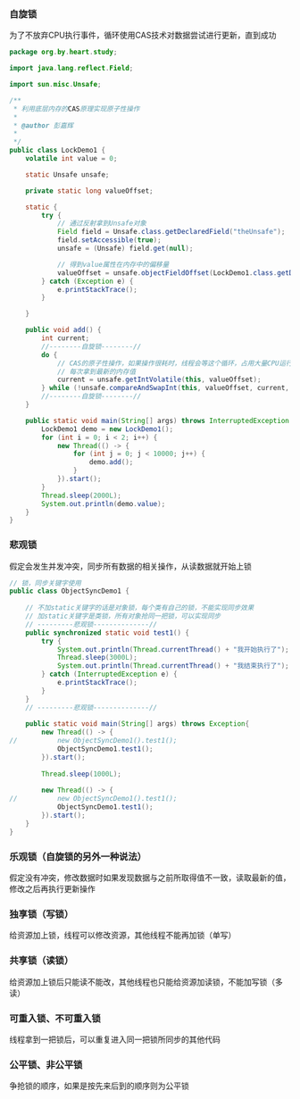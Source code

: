### 自旋锁
为了不放弃CPU执行事件，循环使用CAS技术对数据尝试进行更新，直到成功
```java
package org.by.heart.study;

import java.lang.reflect.Field;

import sun.misc.Unsafe;

/**
 * 利用底层内存的CAS原理实现原子性操作
 * 
 * @author 彭嘉辉
 *
 */
public class LockDemo1 {
	volatile int value = 0;

	static Unsafe unsafe;

	private static long valueOffset;

	static {
		try {
			// 通过反射拿到Unsafe对象
			Field field = Unsafe.class.getDeclaredField("theUnsafe");
			field.setAccessible(true);
			unsafe = (Unsafe) field.get(null);

			// 得到value属性在内存中的偏移量
			valueOffset = unsafe.objectFieldOffset(LockDemo1.class.getDeclaredField("value"));
		} catch (Exception e) {
			e.printStackTrace();
		}

	}

	public void add() {
		int current;
		//--------自旋锁--------//
		do {
			// CAS的原子性操作，如果操作很耗时，线程会等这个循环，占用大量CPU运行时间
			// 每次拿到最新的内存值
			current = unsafe.getIntVolatile(this, valueOffset);
		} while (!unsafe.compareAndSwapInt(this, valueOffset, current, current + 1));// 加1失败了就重试
		//--------自旋锁--------//
	}

	public static void main(String[] args) throws InterruptedException {
		LockDemo1 demo = new LockDemo1();
		for (int i = 0; i < 2; i++) {
			new Thread(() -> {
				for (int j = 0; j < 10000; j++) {
					demo.add();
				}
			}).start();
		}
		Thread.sleep(2000L);
		System.out.println(demo.value);
	}
}

```

### 悲观锁
假定会发生并发冲突，同步所有数据的相关操作，从读数据就开始上锁
```java
// 锁，同步关键字使用
public class ObjectSyncDemo1 {
	
	// 不加static关键字的话是对象锁，每个类有自己的锁，不能实现同步效果
	// 加static关键字是类锁，所有对象抢同一把锁，可以实现同步
	// ---------悲观锁--------------//
	public synchronized static void test1() {
		try {
			System.out.println(Thread.currentThread() + "我开始执行了");
			Thread.sleep(3000L);
			System.out.println(Thread.currentThread() + "我结束执行了");
		} catch (InterruptedException e) {
			e.printStackTrace();
		}
	}
	// ---------悲观锁--------------//
	
	public static void main(String[] args) throws Exception{
		new Thread(() -> {
//			new ObjectSyncDemo1().test1();
			ObjectSyncDemo1.test1();
		}).start();
		
		Thread.sleep(1000L);
		
		new Thread(() -> {
//			new ObjectSyncDemo1().test1();
			ObjectSyncDemo1.test1();
		}).start();
	}
}
```


### 乐观锁（自旋锁的另外一种说法）
假定没有冲突，修改数据时如果发现数据与之前所取得值不一致，读取最新的值，修改之后再执行更新操作

### 独享锁（写锁）
给资源加上锁，线程可以修改资源，其他线程不能再加锁（单写）

### 共享锁（读锁）
给资源加上锁后只能读不能改，其他线程也只能给资源加读锁，不能加写锁（多读）

### 可重入锁、不可重入锁
线程拿到一把锁后，可以重复进入同一把锁所同步的其他代码

### 公平锁、非公平锁
争抢锁的顺序，如果是按先来后到的顺序则为公平锁